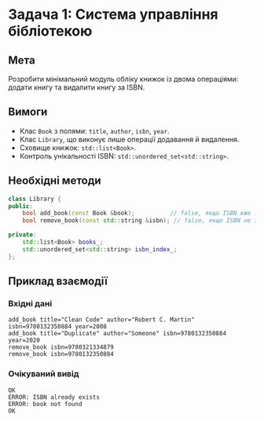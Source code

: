 # Задача 1: Система управління бібліотекою

## Мета
Розробити мінімальний модуль обліку книжок із двома операціями: додати книгу та
видалити книгу за ISBN.

## Вимоги
- Клас `Book` з полями: `title`, `author`, `isbn`, `year`.
- Клас `Library`, що виконує лише операції додавання й видалення.
- Сховище книжок: `std::list<Book>`.
- Контроль унікальності ISBN: `std::unordered_set<std::string>`.

## Необхідні методи
```cpp
class Library {
public:
    bool add_book(const Book &book);          // false, якщо ISBN вже існує
    bool remove_book(const std::string &isbn); // false, якщо ISBN не знайдено

private:
    std::list<Book> books_;
    std::unordered_set<std::string> isbn_index_;
};
```

## Приклад взаємодії
### Вхідні дані
```
add_book title="Clean Code" author="Robert C. Martin" isbn=9780132350884 year=2008
add_book title="Duplicate" author="Someone" isbn=9780132350884 year=2020
remove_book isbn=9780321334879
remove_book isbn=9780132350884
```

### Очікуваний вивід
```
OK
ERROR: ISBN already exists
ERROR: book not found
OK
```